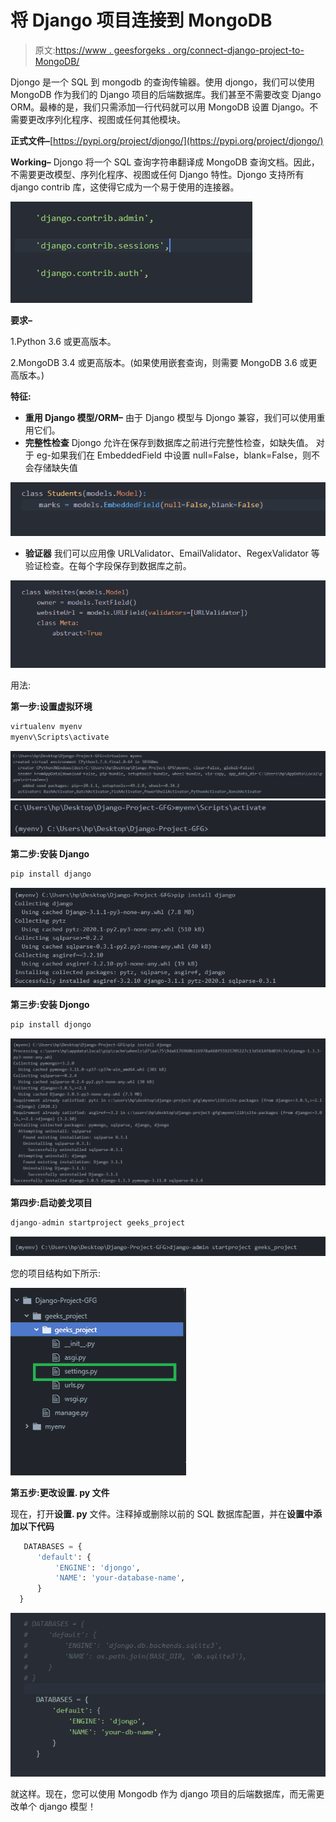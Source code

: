 # 将 Django 项目连接到 MongoDB

> 原文:[https://www . geesforgeks . org/connect-django-project-to-MongoDB/](https://www.geeksforgeeks.org/connect-django-project-to-mongodb/)

Djongo 是一个 SQL 到 mongodb 的查询传输器。使用 djongo，我们可以使用 MongoDB 作为我们的 Django 项目的后端数据库。我们甚至不需要改变 Django ORM。最棒的是，我们只需添加一行代码就可以用 MongoDB 设置 Django。不需要更改序列化程序、视图或任何其他模块。

**正式文件–**[https://pypi.org/project/djongo/](https://pypi.org/project/djongo/)

**Working–**
Djongo 将一个 SQL 查询字符串翻译成 MongoDB 查询文档。因此，不需要更改模型、序列化程序、视图或任何 Django 特性。Djongo 支持所有 django contrib 库，这使得它成为一个易于使用的连接器。

![](img/686752e8ab0c4740dfe495ace313bbc3.png)

**要求–**

1.Python 3.6 或更高版本。

2.MongoDB 3.4 或更高版本。(如果使用嵌套查询，则需要 MongoDB 3.6 或更高版本。)

**特征:**

*   **重用 Django 模型/ORM–**
    由于 Django 模型与 Djongo 兼容，我们可以使用重用它们。
*   **完整性检查**
    Djongo 允许在保存到数据库之前进行完整性检查，如缺失值。
    对于 eg-如果我们在 EmbeddedField 中设置 null=False，blank=False，则不会存储缺失值

![](img/3d0792135b64841aca684350adce8af5.png)

*   **验证器**
    我们可以应用像 URLValidator、EmailValidator、RegexValidator 等验证检查。在每个字段保存到数据库之前。

![](img/08e5a9d1ce3f507566aeff7f09f58d0b.png)

用法:

**第一步:设置虚拟环境**

```py
virtualenv myenv
myenv\Scripts\activate
```

![](img/5b348b1eb5825fc5187440c9ff0b1218.png) ![](img/e5b88225cad0914b7147839d22fc0a52.png)

**第二步:安装 Django**

```py
pip install django
```

![](img/fd92e4f37fcf024f908c54ba6b20dd3a.png)

**第三步:安装 Djongo**

```py
pip install djongo
```

![](img/c0498d8e6b86aa3b6aa3198f4ac76ed9.png)

**第四步:启动姜戈项目**

```py
django-admin startproject geeks_project
```

![](img/3f955dcc82b55508dbcfc0e3451ac6d5.png)

您的项目结构如下所示:

![](img/1cba77d79c369d5febc691ee5c4a2bde.png)

**第五步:更改设置. py 文件**

现在，打开**设置. py** 文件。注释掉或删除以前的 SQL 数据库配置，并在**设置中添加以下代码**

```py
   DATABASES = {
      'default': {
          'ENGINE': 'djongo',
          'NAME': 'your-database-name',
      }
  }
```

![](img/4c95d8b9396b7a6392d6331b456fe1a2.png)

就这样。现在，您可以使用 Mongodb 作为 django 项目的后端数据库，而无需更改单个 django 模型！